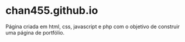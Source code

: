 # chan455.github.io

Página criada em html, css, javascript e php com o objetivo de construir uma página de portfólio.
